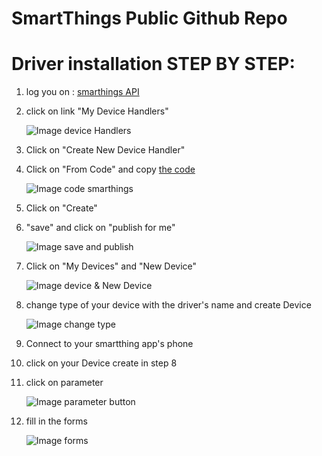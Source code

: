# SmartThings Public Github Repo


# Driver installation STEP BY STEP:

1. log you on : [smarthings API](https://graph.api.smartthings.com/ide/devices)

2. click on link "My Device Handlers"

	![Image device Handlers](https://github.com/sinopetechnologies/pictures_readme/blob/master/deviceHandler.PNG)

3. Click on "Create New Device Handler"

4. Click on "From Code" and copy [the code](https://github.com/sinopetechnologies/smartThings/blob/master/driver_device_thermostat.groovy)

	![Image code smarthings](https://github.com/sinopetechnologies/pictures_readme/blob/master/copy_code.PNG)

5. Click on "Create"

6. "save" and click on "publish for me" 

	![Image save and publish](https://github.com/sinopetechnologies/pictures_readme/blob/master/save%26publish.PNG)

7. Click on "My Devices" and "New Device"

	![Image device & New Device](https://github.com/sinopetechnologies/pictures_readme/blob/master/new_device.PNG)

8. change type of your device with the driver's name and create Device

	![Image change type](https://github.com/sinopetechnologies/pictures_readme/blob/master/type.PNG)

9. Connect to your smartthing app's phone

10. click on your Device create in step 8

11. click on parameter

	![Image parameter button](https://github.com/sinopetechnologies/pictures_readme/blob/master/apps_sinope.png)

12. fill in the forms

	![Image forms](https://github.com/sinopetechnologies/pictures_readme/blob/master/forms.png)

